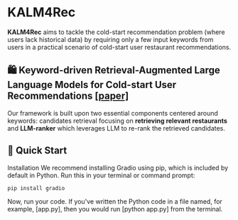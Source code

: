 
# KALM4Rec

**KALM4Rec** aims to tackle  the cold-start recommendation problem (where users lack historical data) by requiring only a few input keywords from users in a practical scenario of cold-start user restaurant recommendations. 

## 🛍️ Keyword-driven Retrieval-Augmented Large Language Models for Cold-start User Recommendations [[paper]](https://arxiv.org/pdf/2405.19612)

 Our framework is built upon two essential components centered around keywords: candidates retrieval focusing on **retrieving relevant restaurants** and **LLM-ranker** which leverages LLM to re-rank the retrieved candidates.
 
 ## 🚀 Quick Start
 Installation
    We recommend installing Gradio using pip, which is included by default in Python. Run this in your terminal or command prompt:
   
   ```bash
   pip install gradio
   ```
Now, run your code. If you've written the Python code in a file named, for example, [app.py], then you would run [python app.py] from the terminal.
